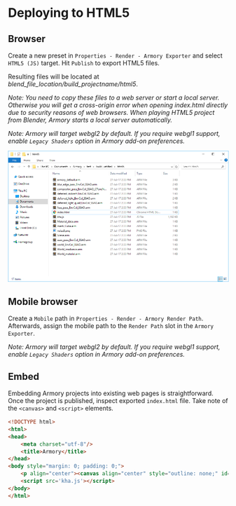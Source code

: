 # Deploying to HTML5

## Browser

Create a new preset in `Properties - Render - Armory Exporter` and select `HTML5 (JS)` target. Hit `Publish` to export HTML5 files.

Resulting files will be located at *blend_file_location/build_projectname/html5*.

*Note: You need to copy these files to a web server or start a local server. Otherwise you will get a cross-origin error when opening index.html directly due to security reasons of web browsers. When playing HTML5 project from Blender, Armory starts a local server automatically.*

*Note: Armory will target webgl2 by default. If you require webgl1 support, enable `Legacy Shaders` option in Armory add-on preferences.* 

![](/deploy/img/html5/1.png)

## Mobile browser

Create a `Mobile` path in `Properties - Render - Armory Render Path`. Afterwards, assign the mobile path to the `Render Path` slot in the `Armory Exporter`.

*Note: Armory will target webgl2 by default. If you require webgl1 support, enable `Legacy Shaders` option in Armory add-on preferences.* 

## Embed

Embedding Armory projects into existing web pages is straightforward. Once the project is published, inspect exported `index.html` file. Take note of the `<canvas>` and `<script>` elements.

```html
<!DOCTYPE html>
<html>
<head>
    <meta charset="utf-8"/>
    <title>Armory</title>
</head>
<body style="margin: 0; padding: 0;">
    <p align="center"><canvas align="center" style="outline: none;" id='khanvas' width='1280' height='720' tabindex='-1'></canvas></p>
    <script src='kha.js'></script>
</body>
</html>
```
